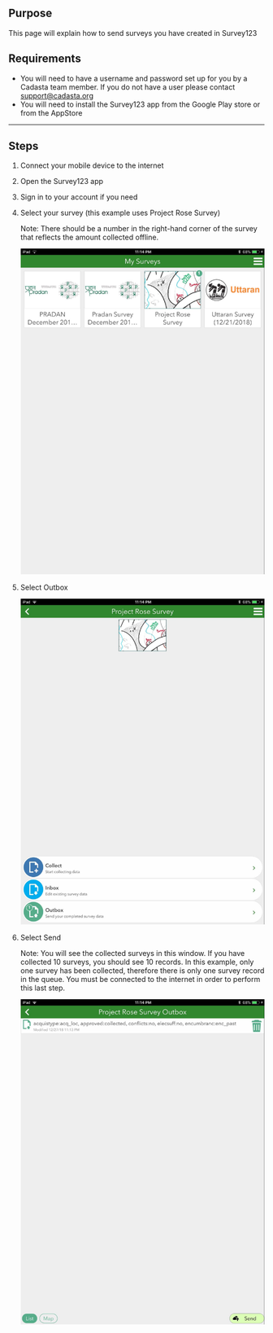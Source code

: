 ## Purpose

This page will explain how to send surveys you have created in Survey123

## Requirements

* You will need to have a username and password set up for you by a Cadasta team member. If you do not have a user please contact support@cadasta.org
* You will need to install the Survey123 app from the Google Play store or from the AppStore

-----

## Steps


1. Connect your mobile device to the internet

1. Open the Survey123 app

2. Sign in to your account if you need

3. Select your survey (this example uses Project Rose Survey)

    Note: There should be a number in the right-hand corner of the survey that reflects the amount collected offline.

    ![](imgs/image2.jpg)

1. Select Outbox

    ![](imgs/image3.jpg)

2. Select Send

    Note: You will see the collected surveys in this window. If you have collected 10 surveys, you should see 10 records. In this example, only one survey has been collected, therefore there is only one survey record in the queue. You must be connected to the internet in order to perform this last step.

    ![](imgs/image1.jpg)
